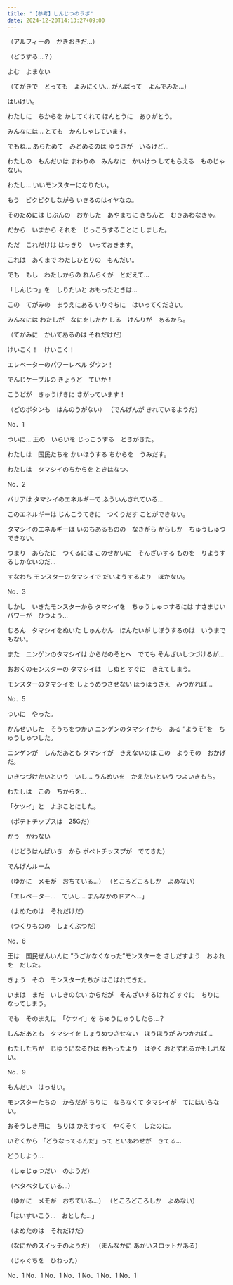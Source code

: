 ```yaml
---
title: "【参考】しんじつのラボ"
date: 2024-12-20T14:13:27+09:00
---
```

（アルフィーの　かきおきだ…）

（どうする…？）

よむ　よまない

（てがきで　とっても　よみにくい…
がんばって　よんでみた…）

はいけい。

わたしに　ちからを
かしてくれて
ほんとうに　ありがとう。

みんなには…
とても　かんしゃしています。

でもね…
あらためて　みとめるのは
ゆうきが　いるけど…

わたしの　もんだいは
まわりの　みんなに　かいけつ
してもらえる　ものじゃない。

わたし…
いいモンスターになりたい。

もう　ビクビクしながら
いきるのはイヤなの。

そのためには
じぶんの　おかした　あやまちに
きちんと　むきあわなきゃ。

だから　いまから
それを　じっこうすることに
しました。

ただ　これだけは
はっきり　いっておきます。

これは　あくまで
わたしひとりの　もんだい。

でも　もし　わたしからの
れんらくが　とだえて…

「しんじつ」を　しりたいと
おもったときは…

この　てがみの　まうえにある
いりぐちに　はいってください。

みんなには
わたしが　なにをしたか
しる　けんりが　あるから。

（てがみに　かいてあるのは
それだけだ）


けいこく！　けいこく！

エレベーターのパワーレベル
ダウン！

でんじケーブルの
きょうど　ていか！

こうどが　きゅうげきに
さがっています！


（どのボタンも　はんのうがない）
（でんげんが
きれているようだ）


No．1

ついに…
王の　いらいを
じっこうする　ときがきた。

わたしは　国民たちを
かいほうする
ちからを　うみだす。

わたしは　タマシイのちからを
ときはなつ。


No．2

バリアは
タマシイのエネルギーで
ふういんされている…

このエネルギーは
じんこうてきに　つくりだす
ことができない。

タマシイのエネルギーは
いのちあるものの　なきがら
からしか　ちゅうしゅつ　できない。

つまり　あらたに　つくるには
このせかいに　そんざいする
ものを　りようするしかないのだ…

すなわち
モンスターのタマシイで
だいようするより　ほかない。


No．3

しかし　いきたモンスターから
タマシイを　ちゅうしゅつするには
すさまじいパワーが　ひつよう…

むろん　タマシイをぬいた
しゅんかん　ほんたいが
しぼうするのは　いうまでもない。

また　ニンゲンのタマシイは
からだのそとへ　でても
そんざいしつづけるが…

おおくのモンスターの
タマシイは　しぬと
すぐに　きえてしまう。

モンスターのタマシイを
しょうめつさせない
ほうほうさえ　みつかれば…


No．5

ついに　やった。

かんせいした　そうちをつかい
ニンゲンのタマシイから　ある
”ようそ”を　ちゅうしゅつした。

ニンゲンが　しんだあとも
タマシイが　きえないのは
この　ようその　おかげだ。

いきつづけたいという　いし…
うんめいを　かえたいという
つよいきもち。

わたしは　この　ちからを…

「ケツイ」と　よぶことにした。


（ポテトチップスは　25Gだ）

かう　かわない

（じどうはんばいき　から
ポペトチッスプが　でてきた）


でんげんルーム


（ゆかに　メモが　おちている…）
（ところどころしか　よめない）

「エレベーター…　ていし…
まんなかのドアへ…」

（よめたのは　それだけだ）


（つくりものの　しょくぶつだ）


No．6

王は　国民ぜんいんに
”うごかなくなった”モンスターを
さしだすよう　おふれを　だした。

きょう　その　モンスターたちが
はこばれてきた。

いまは　まだ　いしきのない
からだが　そんざいするけれど
すぐに　ちりに　なってしまう。

でも　そのまえに　「ケツイ」を
ちゅうにゅうしたら…？

しんだあとも　タマシイを
しょうめつさせない　ほうほうが
みつかれば…

わたしたちが　じゆうになるひは
おもったより　はやく
おとずれるかもしれない。


No．9

もんだい　はっせい。

モンスターたちの　からだが
ちりに　ならなくて
タマシイが　てにはいらない。

おそうしき用に　ちりは
かえすって　やくそく　したのに。

いぞくから
「どうなってるんだ」って
といあわせが　きてる…

どうしよう…


（しゅじゅつだい　のようだ）

（ベタベタしている…）


（ゆかに　メモが　おちている…）
（ところどころしか　よめない）

「はいすいこう…　おとした…」

（よめたのは　それだけだ）


（なにかのスイッチのようだ）
（まんなかに
あかいスロットがある）

（じゃぐちを　ひねった）




No．1
No．1
No．1
No．1
No．1
No．1
No．1
